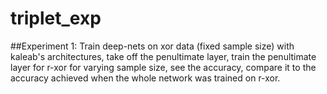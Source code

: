 # triplet_exp
##Experiment 1:
Train deep-nets on xor data (fixed sample size) with kaleab's architectures, take off the penultimate layer, train the penultimate layer for r-xor for varying sample size, see the accuracy, compare it to the accuracy achieved when the whole network was trained on r-xor.

